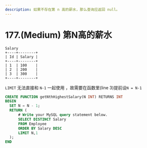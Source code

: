 ```yaml
---
description: 如果不存在第 n 高的薪水，那么查询应返回 null。
---
```


# 177.\(Medium\) 第N高的薪水

```text
Salary
+----+--------+
| Id | Salary |
+----+--------+
| 1  | 100    |
| 2  | 200    |
| 3  | 300    |
+----+--------+
```



`LIMIT` 无法直接和 `N-1` 一起使用 ，故需要在函数里\(line 3\)提前设`N = N-1`

```sql
CREATE FUNCTION getNthHighestSalary(N INT) RETURNS INT
BEGIN
  SET N = N - 1;
  RETURN (
      # Write your MySQL query statement below.
      SELECT DISTINCT Salary
      FROM Employee
      ORDER BY Salary DESC
      LIMIT N,1
  );
END
```



